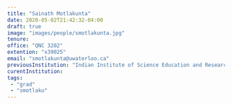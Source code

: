 ```yaml
---
title: "Sainath Motlakunta"
date: 2020-05-02T21:42:32-04:00
draft: true
image: "images/people/smotlakunta.jpg"
tenure: 
office: "QNC 3202"
extention: "x39025"
email: "smotlakunta@uwaterloo.ca"
previousInstitution: "Indian Institute of Science Education and Research, Pune"
curentInstitution: 
tags:
 - "grad"
 - "smotlaku"
---
```


